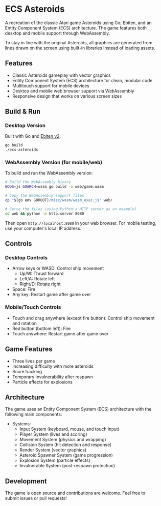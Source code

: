 # ECS Asteroids

A recreation of the classic Atari game Asteroids using Go, Ebiten, and an Entity Component System (ECS) architecture. The game features both desktop and mobile support through WebAssembly.

To stay in line with the original Asteroids, all graphics are generated from lines drawn on the screen using built-in libraries instead of loading assets.

## Features

- Classic Asteroids gameplay with vector graphics
- Entity Component System (ECS) architecture for clean, modular code
- Multitouch support for mobile devices
- Desktop and mobile web browser support via WebAssembly
- Responsive design that works on various screen sizes

## Build & Run

### Desktop Version

Built with Go and [Ebiten v2](https://github.com/hajimehoshi/ebiten).

```bash
go build
./ecs-asteroids
```

### WebAssembly Version (for mobile/web)

To build and run the WebAssembly version:

```bash
# Build the WebAssembly binary
GOOS=js GOARCH=wasm go build -o web/game.wasm

# Copy the WebAssembly support files
cp "$(go env GOROOT)/misc/wasm/wasm_exec.js" web/

# Serve the files (using Python's HTTP server as an example)
cd web && python -m http.server 8080
```

Then open `http://localhost:8080` in your web browser. For mobile testing, use your computer's local IP address.

## Controls

### Desktop Controls
- Arrow keys or WASD: Control ship movement
  - Up/W: Thrust forward
  - Left/A: Rotate left
  - Right/D: Rotate right
- Space: Fire
- Any key: Restart game after game over

### Mobile/Touch Controls
- Touch and drag anywhere (except fire button): Control ship movement and rotation
- Red button (bottom left): Fire
- Touch anywhere: Restart game after game over

## Game Features
- Three lives per game
- Increasing difficulty with more asteroids
- Score tracking
- Temporary invulnerability after respawn
- Particle effects for explosions

## Architecture

The game uses an Entity Component System (ECS) architecture with the following main components:

- Systems:
  - Input System (keyboard, mouse, and touch input)
  - Player System (lives and scoring)
  - Movement System (physics and wrapping)
  - Collision System (hit detection and response)
  - Render System (vector graphics)
  - Asteroid Spawner System (game progression)
  - Explosion System (particle effects)
  - Invulnerable System (post-respawn protection)

## Development

The game is open source and contributions are welcome. Feel free to submit issues or pull requests!
